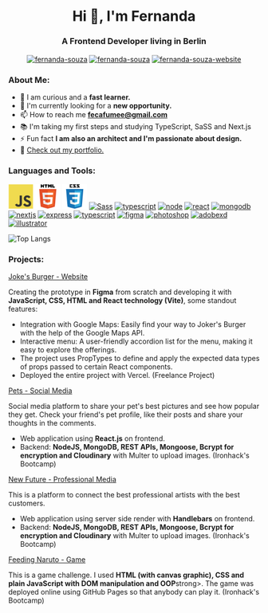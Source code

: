 <h1 align="center">Hi 👋, I'm Fernanda</h1>

<h3 align="center">A Frontend Developer living in Berlin</h3>
<p align="center">
<a href="https://www.linkedin.com/in/fernanda-souza-928989239/" target="blank"><img align="center" src="https://img.shields.io/badge/LinkedIn-0077B5?style=for-the-badge&logo=linkedin&logoColor=white" alt="fernanda-souza" /></a>
<a href = "mailto: fecafumee@gmail.com" target="blank"><img align="center" src="https://img.shields.io/badge/Gmail-D14836?style=for-the-badge&logo=gmail&logoColor=white" alt="fernanda-souza" /></a>
  <a href="https://fernandasouza.dev" target="blank"><img align="center" src="https://img.shields.io/badge/website-000000?style=for-the-badge&logo=About.me&logoColor=white" alt="fernanda-souza-website" /></a>
</p>

<h3 align="left">About Me:</h3>

- 🌱 I am curious and a **fast learner.**
- 🤝 I'm currently looking for a **new opportunity.**
- 📫 How to reach me **fecafumee@gmail.com**
- 📚 I'm taking my first steps and studying TypeScript, SaSS and Next.js
- ⚡ Fun fact **I am also an architect and I'm passionate about design.**
- 🔗 <a href="https://fernandasouza.vercel.app/" target="blank">Check out my portfolio.</a>


<h3 align="left">Languages and Tools:</h3>

<p align="left">
  <a href="https://developer.mozilla.org/en-US/docs/Web/JavaScript" target="_blank" rel="noreferrer"> <img src="https://raw.githubusercontent.com/devicons/devicon/master/icons/javascript/javascript-original.svg" alt="javascript" width="50" height="50"/></a>
  <a href="https://www.w3.org/html/" target="_blank" rel="noreferrer"> <img src="https://raw.githubusercontent.com/devicons/devicon/master/icons/html5/html5-original-wordmark.svg" alt="html5" width="50" height="50"/></a>
  <a href="https://www.w3schools.com/css/" target="_blank" rel="noreferrer"> <img src="https://raw.githubusercontent.com/devicons/devicon/master/icons/css3/css3-original-wordmark.svg" alt="css3" width="50" height="50"/></a>
  <a href="https://www.w3schools.com/sass/" target="_blank" rel="noreferrer"> <img src="https://cdn.jsdelivr.net/gh/devicons/devicon/icons/sass/sass-original.svg" alt="Sass" width="50" height="50"/></a>
  <a href="https://tailwindcss.com/" target="_blank" rel="noreferrer"> <img src="https://upload.wikimedia.org/wikipedia/commons/d/d5/Tailwind_CSS_Logo.svg" alt="typescript" width="50" height="50" /></a>
  <a href="https://www.w3schools.com/node/" target="_blank" rel="noreferrer"> <img src="https://cdn.jsdelivr.net/gh/devicons/devicon/icons/nodejs/nodejs-original-wordmark.svg" alt="node" width="50" height="50""/></a>
  <a href="https://www.w3schools.com/react/" target="_blank" rel="noreferrer"> <img src="https://cdn.jsdelivr.net/gh/devicons/devicon/icons/react/react-original.svg" alt="react" width="50" height="50""/></a>
  <a href="https://www.w3schools.com/mongodb/" target="_blank" rel="noreferrer"> <img src="https://cdn.jsdelivr.net/gh/devicons/devicon/icons/mongodb/mongodb-original-wordmark.svg" alt="mongodb" width="50" height="50"/></a>
  <a href="https://nextjs.org/" target="_blank" rel="noreferrer"> <img src="https://cdn.jsdelivr.net/gh/devicons/devicon@latest/icons/nextjs/nextjs-original.svg"  alt="nextjs" width="50" height="50"/></a>
  <a href="https://www.w3schools.com/express/" target="_blank" rel="noreferrer"> <img src="https://cdn.jsdelivr.net/gh/devicons/devicon/icons/express/express-original-wordmark.svg" alt="express" width="50" height="50"/></a>
  <a href="https://www.typescriptlang.org/" target="_blank" rel="noreferrer"> <img src="https://cdn.jsdelivr.net/gh/devicons/devicon@latest/icons/typescript/typescript-original.svg" alt="typescript" width="50" height="50" /></a>
  <a href="https://www.figma.com/" target="_blank" rel="noreferrer"> <img src="https://www.vectorlogo.zone/logos/figma/figma-icon.svg" alt="figma" width="50" height="50"/></a>
  <a href="https://www.photoshop.com/en" target="_blank" rel="noreferrer"><img src="https://cdn.jsdelivr.net/gh/devicons/devicon@latest/icons/photoshop/photoshop-original.svg" alt="photoshop" width="50" height="50"/></a>
  <a href="https://www.adobe.com/products/xd.html" target="_blank" rel="noreferrer"><img src="https://cdn.jsdelivr.net/gh/devicons/devicon@latest/icons/xd/xd-original.svg" alt="adobexd" width="50" height="50"/></a>
  <a href="https://www.adobe.com/in/products/illustrator.html" target="_blank" rel="noreferrer"> <img src="https://www.vectorlogo.zone/logos/adobe_illustrator/adobe_illustrator-icon.svg" alt="illustrator" width="50" height="50"/></a>
</p>

![Top Langs](https://github-readme-stats.vercel.app/api/top-langs/?username=fercfmsouza&layout=compact)

<h3 align="left">Projects:</h3>
<p align="left">
  <a href="https://jokers-burger.vercel.app/" target="blank">Joke's Burger - Website</a>
  <p>Creating the prototype in <strong>Figma</strong> from scratch and developing it with <strong>JavaScript, CSS, HTML and React technology (Vite)</strong>, some standout features:
  </p>
  
- Integration with Google Maps: Easily find your way to Joker's Burger with the help of the Google Maps API. 
- Interactive menu: A user-friendly accordion list for the menu, making it easy to explore the offerings. 
- The project uses PropTypes to define and apply the expected data types of props passed to certain React components.
- Deployed the entire project with Vercel. (Freelance Project)
  
 <a href="https://petssocialmedia.netlify.app" target="blank">Pets - Social Media</a>
  <p>Social media platform to share your pet's best pictures and see how popular they get. Check your friend's pet profile, like their posts and share your thoughts in the comments. 
  </p>
    
- Web application using <strong>React.js</strong> on frontend.
- Backend: <strong>NodeJS, MongoDB, REST APIs, Mongoose, Bcrypt for encryption and Cloudinary</strong> with Multer to upload images. (Ironhack's Bootcamp)
  
 <a href="https://newfuture.cyclic.app" target="blank">New Future - Professional Media</a>
  <p>This is a platform to connect the best professional artists with the best customers.
  </p>

  - Web application using server side render with <strong>Handlebars</strong> on frontend.
  - Backend: <strong>NodeJS, MongoDB, REST APIs, Mongoose, Bcrypt for encryption and Cloudinary</strong> with Multer to upload images. (Ironhack's Bootcamp)
  
  <a href="https://fercfmsouza.github.io/feeding-naruto" target="blank">Feeding Naruto - Game</a>
  <p>This is a game challenge. I used <strong>HTML (with canvas graphic), CSS and plain JavaScript with DOM manipulation and OOP</strong>strong>. The game was deployed online using GitHub Pages so that anybody can play it. (Ironhack's Bootcamp)
  </p>
</p>

